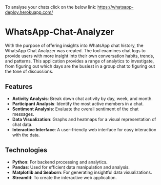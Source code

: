 To analyse your chats click on the below link:
https://whatsapp-deploy.herokuapp.com/

# WhatsApp-Chat-Analyzer
With the purpose of offering insights into WhatsApp chat history, the WhatsApp Chat Analyzer was created. The tool examines chat logs to provide users with more insight into their own conversation habits, trends, and patterns. This application provides a range of analytics to investigate, from figuring out which days are the busiest in a group chat to figuring out the tone of discussions.

## Features
- **Activity Analysis**: Break down chat activity by day, week, and month.
- **Participant Analysis**: Identify the most active members in a chat.
- **Sentiment Analysis**: Evaluate the overall sentiment of the chat messages.
- **Data Visualization**: Graphs and heatmaps for a visual representation of chat data.
- **Interactive Interface**: A user-friendly web interface for easy interaction with the data.

## Technologies
- **Python**: For backend processing and analytics.
- **Pandas**: Used for efficient data manipulation and analysis.
- **Matplotlib and Seaborn**: For generating insightful data visualizations.
- **Streamlit**: To create the interactive web application.

